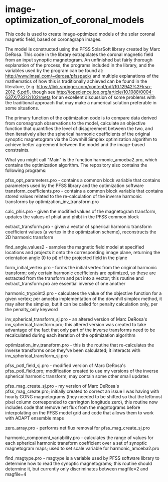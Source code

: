 # image-optimization_of_coronal_models
This code is used to create image-optimized models of the solar coronal magnetic field, based on coronagraph images.

The model is constructed using the PFSS SolarSoft library created by Marc DeRosa.  This code in the library 
extrapolates the coronal magnetic field from an input synoptic magnetogram.  An unfinished but fairly thorough explanation of the
process, the programs included in the library, and the variables used by the program can be found at:
http://www.lmsal.com/~derosa/pfsspack/ and multiple explanations of the mathematics of how this is traditionally achieved can be
found in the literature, (e.g. https://link.springer.com/content/pdf/10.12942%2Flrsp-2012-6.pdf), though see
http://iopscience.iop.org/article/10.1088/0004-637X/732/2/102/meta for an excellent discussion of some problems with the traditional
approach that may make a numerical solution preferable in some situations.

The primary function of the optimization code is to compare data derived from coronagraph observations to the model, calculate
an objective function that quantifies the level of disagreement between the two, and then iteratively alter the spherical 
harmonic coefficients of the original synoptic magnetogram via the Downhill Simplex optimization algorithm to achieve better
agreement between the model and the image-based constraints.  

What you might call "Main" is the function harmonic_amoeba2.pro, which contains the optimization algorithm.  The repository also
contains the following programs:

pfss_opt_parameters.pro - contains a common block variable that contains parameters used by the PFSS library and the optimization
    software
transform_coefficients.pro - contains a common block variable that contains stored values related to the re-calculation of
    the inverse harmonic transforms by optimization_inv_transform.pro
    
calc_phis.pro - given the modified values of the magnetogram transform, updates the values of phiat and phibt in the PFSS common
    block

extract_transform.pro - given a vector of spherical harmonic transform coefficient values (a vertex in the optimization scheme),
    reconstructs the 2D harmonic transform

find_angle_values2 - samples the magnetic field model at specified locations and projects it onto the corresponding image plane,
    returning the orientation angle (0 to pi) of the projected field in the plane

form_initial_vertex.pro - forms the initial vertex from the original harmonic transform; only certain harmonic coefficients are 
    optimized, so these are extracted from the transform and put into a vector; this routine and extract_transform.pro are 
    essential inverse of one another

harmonic_trypoint2.pro - calculates the value of the objective function for a given vertex; per amoeba
    implementation of the downhill simplex method, it may alter the simplex, but it can be called for penalty calculation only,
    per the penalty_only keyword

inv_spherical_transform_sj.pro - an altered version of Marc DeRosa's inv_spherical_transform.pro; this altered version was 
    created to take advantage of the fact that only part of the inverse transforms need to be recalculated during each iteration 
    of the optimization algorithm

optimization_inv_transform.pro - this is the routine that re-calculates the inverse transforms once they've been calculated; it 
    interacts with inv_spherical_transform_sj.pro

pfss_potl_field_sj.pro - modified version of Marc DeRosa's pfss_potl_field.pro; modification created to use my versions of the 
    inverse spherical harmonic transform; may contain some other small updates

pfss_mag_create_sj.pro - my version of Marc DeRosa's pfss_mag_create.pro; initially created to correct an issue I was having with
    hourly GONG magnetograms (they needed to be shifted so that the leftmost pixel column corresponded to carrington longitude
    zero), this routine now includes code that remove net flux from the magntograms before interpolating on the PFSS model grid
    and code that allows them to work with ADAPT ensemble maps

zero_array.pro - performs net flux removal for pfss_mag_create_sj.pro

harmonic_component_variability.pro - calculates the range of values for each spherical harmonic transform coefficient over a set
    of synoptic magnetogram maps; used to set scale variable for harmonic_amoeba2.pro

find_magtype.pro - magtype is a variable used by PFSS software library to determine how to read the synoptic magnetograms; this
    routine should determine it, but currently only discriminates between magfile=2 and magfile=4
